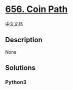 # [656. Coin Path](https://leetcode.com/problems/coin-path)

[中文文档](/leetcode/0600-0699/0656.Coin%20Path/README.md)

## Description

None

## Solutions

<!-- tabs:start -->

### **Python3**

```python

```

<!-- tabs:end -->
